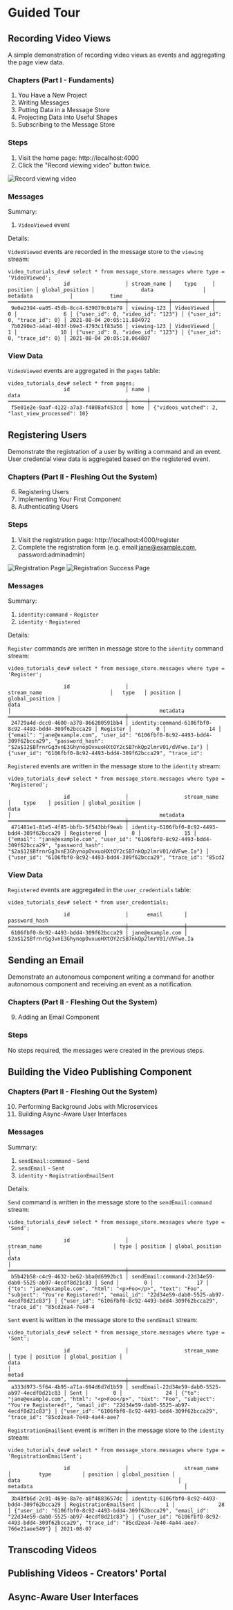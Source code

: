 # Guided Tour

## Recording Video Views

A simple demonstration of recording video views as events and aggregating the page view data.

### Chapters (Part I - Fundaments)

1. You Have a New Project
2. Writing Messages
3. Putting Data in a Message Store
4. Projecting Data into Useful Shapes
5. Subscribing to the Message Store

### Steps

1. Visit the home page: http://localhost:4000
2. Click the "Record viewing video" button twice.

![Record viewing video](./assets/010_home_page.png)

### Messages

Summary:

1. `VideoViewed` event

Details:

`VideoViewed` events are recorded in the message store to the `viewing` stream:

```
video_tutorials_dev# select * from message_store.messages where type = 'VideoViewed';
                  id                  │ stream_name │    type     │ position │ global_position │               data                │           metadata            │            time
══════════════════════════════════════╪═════════════╪═════════════╪══════════╪═════════════════╪═══════════════════════════════════╪═══════════════════════════════╪════════════════════════════
 9e0e2394-ea05-45db-8cc4-639079c01e79 │ viewing-123 │ VideoViewed │        0 │               6 │ {"user_id": 0, "video_id": "123"} │ {"user_id": 0, "trace_id": 0} │ 2021-08-04 20:05:11.884972
 7b0290e3-a4ad-403f-b9e3-4793c1f83a56 │ viewing-123 │ VideoViewed │        1 │              10 │ {"user_id": 0, "video_id": "123"} │ {"user_id": 0, "trace_id": 0} │ 2021-08-04 20:05:18.064807
```

### View Data

`VideoViewed` events are aggregated in the `pages` table:

```
video_tutorials_dev# select * from pages;
                  id                  │ name │                       data
══════════════════════════════════════╪══════╪══════════════════════════════════════════════════
 f5e01e2e-9aaf-4122-a7a3-f4808af453cd │ home │ {"videos_watched": 2, "last_view_processed": 10}
```
## Registering Users

Demonstrate the registration of a user by writing a command and an event. User credential view
data is aggregated based on the registered event.

### Chapters (Part II - Fleshing Out the System)

6. Registering Users
7. Implementing Your First Component
8. Authenticating Users

### Steps

1. Visit the registration page: http://localhost:4000/register
2. Complete the registration form (e.g. email:jane@example.com, password:adminadmin)

![Registration Page](./assets/020_registration_page.png)
![Registration Success Page](./assets/030_registration_success_page.png)

### Messages

Summary:

1. `identity:command` - `Register`
2. `identity` - `Registered`

Details:

`Register` commands are written in message store to the `identity` command stream:

```
video_tutorials_dev# select * from message_store.messages where type = 'Register';

                  id                  │                      stream_name                      │   type   │ position │ global_position │                                                                               data                                                                                │                                                metadata
══════════════════════════════════════╪═══════════════════════════════════════════════════════╪══════════╪══════════╪═════════════════╪═══════════════════════════════════════════════════════════════════════════════════════════════════════════════════════════════════════════════════════════════════╪═════════════════════════════════════════════════════════════════
 24729a4d-dcc0-4600-a378-866200591bb4 │ identity:command-6106fbf0-8c92-4493-bdd4-309f62bcca29 │ Register │        0 │              14 │ {"email": "jane@example.com", "user_id": "6106fbf0-8c92-4493-bdd4-309f62bcca29", "password_hash": "$2a$12$BfrnrGg3vnE3GhynopOvxuoHXtOY2cSB7nkQp2lmrV01/dVFwe.Ia"} │ {"user_id": "6106fbf0-8c92-4493-bdd4-309f62bcca29", "trace_id":
```
`Registered` events are written in the message store to the `identity` stream:

```
video_tutorials_dev# select * from message_store.messages where type = 'Registered';

                  id                  │                  stream_name                  │    type    │ position │ global_position │                                                                               data                                                                                │                                                metadata
══════════════════════════════════════╪═══════════════════════════════════════════════╪════════════╪══════════╪═════════════════╪═══════════════════════════════════════════════════════════════════════════════════════════════════════════════════════════════════════════════════════════════════╪═══════════════════════════════════════════════════════════════════════
 471481e1-81e5-4f85-bbfb-5f543bbf9eab │ identity-6106fbf0-8c92-4493-bdd4-309f62bcca29 │ Registered │        0 │              15 │ {"email": "jane@example.com", "user_id": "6106fbf0-8c92-4493-bdd4-309f62bcca29", "password_hash": "$2a$12$BfrnrGg3vnE3GhynopOvxuoHXtOY2cSB7nkQp2lmrV01/dVFwe.Ia"} │ {"user_id": "6106fbf0-8c92-4493-bdd4-309f62bcca29", "trace_id": "85cd2
```

### View Data

`Registered` events are aggregated in the `user_credentials` table:

```
video_tutorials_dev# select * from user_credentials;

                  id                  │      email       │                        password_hash
══════════════════════════════════════╪══════════════════╪══════════════════════════════════════════════════════════════
 6106fbf0-8c92-4493-bdd4-309f62bcca29 │ jane@example.com │ $2a$12$BfrnrGg3vnE3GhynopOvxuoHXtOY2cSB7nkQp2lmrV01/dVFwe.Ia
```

## Sending an Email

Demonstrate an autonomous component writing a command for another autonomous component and receiving an event as
a notification.

### Chapters (Part II - Fleshing Out the System)

9. Adding an Email Component

### Steps

No steps required, the messages were created in the previous steps.

## Building the Video Publishing Component

### Chapters (Part II - Fleshing Out the System)

10. Performing Background Jobs with Microservices
11. Building Async-Aware User Interfaces

### Messages

Summary:

1. `sendEmail:command` - `Send`
2. `sendEmail` - `Sent`
3. `identity` - `RegistrationEmailSent`

Details:

`Send` command is written in the message store to the `sendEmail:command` stream:

```
video_tutorials_dev# select * from message_store.messages where type = 'Send';

                  id                  │                      stream_name                       │ type │ position │ global_position │                                                                         data                                                                         │
══════════════════════════════════════╪════════════════════════════════════════════════════════╪══════╪══════════╪═════════════════╪══════════════════════════════════════════════════════════════════════════════════════════════════════════════════════════════════════════════════════╪═════════════════════════════════════════════════════════════════════════════════
 b5b42b58-c4c9-4632-be62-bba0d6992bc1 │ sendEmail:command-22d34e59-dab0-5525-ab97-4ecdf8d21c83 │ Send │        0 │              17 │ {"to": "jane@example.com", "html": "<p>Foo</p>", "text": "Foo", "subject": "You're Registered!", "email_id": "22d34e59-dab0-5525-ab97-4ecdf8d21c83"} │ {"user_id": "6106fbf0-8c92-4493-bdd4-309f62bcca29", "trace_id": "85cd2ea4-7e40-4
```

`Sent` event is written in the message store to the `sendEmail` stream:

```
video_tutorials_dev# select * from message_store.messages where type = 'Sent';

                  id                  │                  stream_name                   │ type │ position │ global_position │                                                                         data                                                                         │                                                                                    metad
══════════════════════════════════════╪════════════════════════════════════════════════╪══════╪══════════╪═════════════════╪══════════════════════════════════════════════════════════════════════════════════════════════════════════════════════════════════════════════════════╪═════════════════════════════════════════════════════════════════════════════════════════
 a333d973-5f64-4b95-a71a-694d6d7d1b59 │ sendEmail-22d34e59-dab0-5525-ab97-4ecdf8d21c83 │ Sent │        0 │              24 │ {"to": "jane@example.com", "html": "<p>Foo</p>", "text": "Foo", "subject": "You're Registered!", "email_id": "22d34e59-dab0-5525-ab97-4ecdf8d21c83"} │ {"user_id": "6106fbf0-8c92-4493-bdd4-309f62bcca29", "trace_id": "85cd2ea4-7e40-4a44-aee7
```

`RegistrationEmailSent` event is written in the message store to the `identity` stream:

```
video_tutorials_dev# select * from message_store.messages where type = 'RegistrationEmailSent';

                  id                  │                  stream_name                  │         type          │ position │ global_position │                                                  data                                                   │                                                metadata                                                 │
══════════════════════════════════════╪═══════════════════════════════════════════════╪═══════════════════════╪══════════╪═════════════════╪═════════════════════════════════════════════════════════════════════════════════════════════════════════╪═════════════════════════════════════════════════════════════════════════════════════════════════════════╪════════════
 3b48fb6d-2c91-469e-8a7e-a8f4883657dc │ identity-6106fbf0-8c92-4493-bdd4-309f62bcca29 │ RegistrationEmailSent │        1 │              28 │ {"user_id": "6106fbf0-8c92-4493-bdd4-309f62bcca29", "email_id": "22d34e59-dab0-5525-ab97-4ecdf8d21c83"} │ {"user_id": "6106fbf0-8c92-4493-bdd4-309f62bcca29", "trace_id": "85cd2ea4-7e40-4a44-aee7-766e21aee549"} │ 2021-08-07
```

## Transcoding Videos
## Publishing Videos - Creators' Portal
## Async-Aware User Interfaces